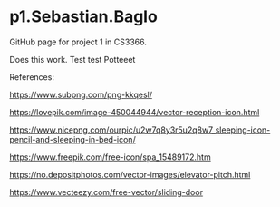 # p1.Sebastian.Baglo
GitHub page for project 1 in CS3366.


Does this work. Test test Potteeet
<head>
<script src="/processing.min.js" type="text/javascript"></script>

<canvas data-processing-sources="Button_class_test.pde"></canvas>
</head>

References:

https://www.subpng.com/png-kkqesl/

https://lovepik.com/image-450044944/vector-reception-icon.html

https://www.nicepng.com/ourpic/u2w7q8y3r5u2q8w7_sleeping-icon-pencil-and-sleeping-in-bed-icon/


https://www.freepik.com/free-icon/spa_15489172.htm

https://no.depositphotos.com/vector-images/elevator-pitch.html

https://www.vecteezy.com/free-vector/sliding-door
